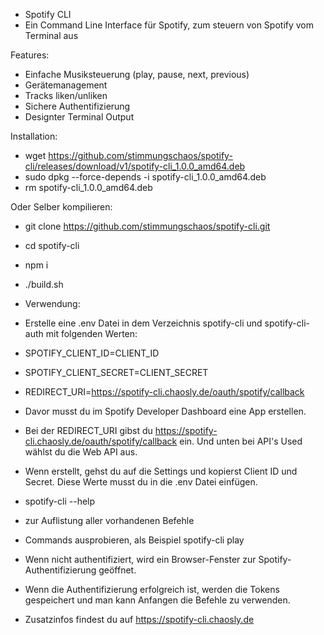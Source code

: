  - Spotify CLI
 - Ein  Command Line Interface für Spotify, zum steuern von Spotify vom Terminal aus


Features:
- Einfache Musiksteuerung (play, pause, next, previous)
- Gerätemanagement 
- Tracks liken/unliken
- Sichere Authentifizierung
- Designter Terminal Output

Installation:
- wget https://github.com/stimmungschaos/spotify-cli/releases/download/v1/spotify-cli_1.0.0_amd64.deb
- sudo dpkg --force-depends -i spotify-cli_1.0.0_amd64.deb
- rm spotify-cli_1.0.0_amd64.deb

Oder Selber kompilieren: 
- git clone https://github.com/stimmungschaos/spotify-cli.git
- cd spotify-cli
- npm i
- ./build.sh 


 - Verwendung:
 - Erstelle eine .env Datei in dem Verzeichnis spotify-cli und spotify-cli-auth mit folgenden Werten:

- SPOTIFY_CLIENT_ID=CLIENT_ID
- SPOTIFY_CLIENT_SECRET=CLIENT_SECRET
- REDIRECT_URI=https://spotify-cli.chaosly.de/oauth/spotify/callback

- Davor musst du im Spotify Developer Dashboard eine App erstellen. 
 - Bei der REDIRECT_URI gibst du https://spotify-cli.chaosly.de/oauth/spotify/callback ein. Und unten bei  API's Used wählst du die Web API aus. 
 - Wenn erstellt, gehst du auf die Settings und kopierst Client ID und Secret. Diese Werte musst du in die .env Datei einfügen. 


- spotify-cli --help 
- zur Auflistung aller vorhandenen Befehle
- Commands ausprobieren, als Beispiel spotify-cli play
- Wenn nicht authentifiziert, wird ein Browser-Fenster zur Spotify-Authentifizierung geöffnet.
- Wenn die Authentifizierung erfolgreich ist, werden die Tokens gespeichert und man kann Anfangen die Befehle zu verwenden. 

- Zusatzinfos findest du auf https://spotify-cli.chaosly.de


